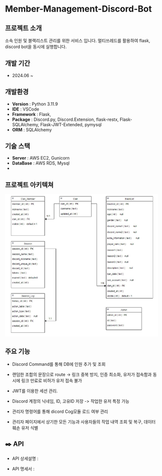 # Member-Management-Discord-Bot

## 프로젝트 소개
소속 인원 및 블랙리스트 관리를 위한 서비스 입니다. 멀티쓰레드를 활용하여 flask, discord bot을 동시에 실행합니다. 

## 개발 기간 
- 2024.06 ~ 

## 개발환경
- **Version** : Python 3.11.9
- **IDE** : VSCode
- **Framework** : Flask,
- **Package** : Discord.py, Discord.Extension, flask-restx, Flask-SQLAlchemy, Flask-JWT-Extended, pymysql
- **ORM** : SQLAlchemy

## 기술 스택
- **Server** : AWS EC2, Gunicorn
- **DataBase** : AWS RDS, Mysql
- 

## 프로젝트 아키텍쳐
![프로젝트 아키텍쳐](https://github.com/Gunz9526/Member-Management-Discord-Bot/blob/main/img/ERD.JPG)

## 주요 기능
- Discord Command를 통해 DB에 인원 추가 및 조회
- 랜덤한 조합의 문장으로 route -> 링크 중복 방지, 인증 최소화, 유저가 접속함과 동시에 링크 만료로 비허가 유저 접속 불가
- JWT를 이용한 세션 관리.
- Discord 계정의 닉네임, ID, 고유ID 저장 -> 작업한 유저 특정 가능

- 관리자 명령어를 통해 dicord Cog모듈 로드 여부 관리
- 관리자 페이지에서 상기한 모든 기능과 사용자들의 작업 내역 조회 및 복구, 데이터 훼손 유저 식별
      
## ✒️ API
- API 상세설명 : 


- API 명세서 : 
